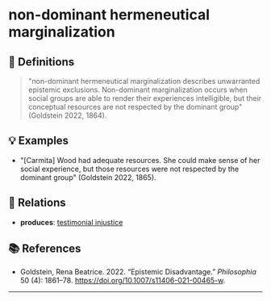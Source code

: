 # non-dominant hermeneutical marginalization

## 📖 Definitions

> "non-dominant hermeneutical marginalization describes unwarranted epistemic exclusions. Non-dominant marginalization occurs when social groups are able to render their experiences intelligible, but their conceptual resources are not respected by the dominant group" (Goldstein 2022, 1864).

## 💡 Examples

- "[Carmita] Wood had adequate resources. She could make sense of her social experience, but those resources were not respected by the dominant group" (Goldstein 2022, 1865).

## 🔗 Relations

- **produces**: [testimonial injustice](./testimonial-injustice.md)

## 📚 References

- Goldstein, Rena Beatrice. 2022. “Epistemic Disadvantage.” _Philosophia_ 50 (4): 1861–78. https://doi.org/10.1007/s11406-021-00465-w.

---

<script src="https://giscus.app/client.js"
                data-repo="natesheehan/conceptcartography"
                data-repo-id="R_kgDOPB5QiQ"
                data-category="General"
                data-category-id="DIC_kwDOPB5Qic4CsAxd"
                data-mapping="pathname"
                data-strict="0"
                data-reactions-enabled="1"
                data-emit-metadata="0"
                data-input-position="bottom"
                data-theme="catppuccin_mocha"
                data-lang="en"
                crossorigin="anonymous"
                async>
        </script>
        
